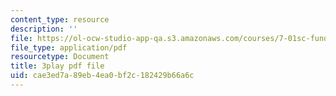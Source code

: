```yaml
---
content_type: resource
description: ''
file: https://ol-ocw-studio-app-qa.s3.amazonaws.com/courses/7-01sc-fundamentals-of-biology-fall-2011/cae3ed7a89eb4ea0bf2c182429b66a6c_TnpCMgtDPgk.pdf
file_type: application/pdf
resourcetype: Document
title: 3play pdf file
uid: cae3ed7a-89eb-4ea0-bf2c-182429b66a6c
---
```


